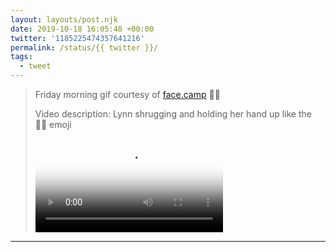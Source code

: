 ```yaml
---
layout: layouts/post.njk
date: 2019-10-18 16:05:48 +00:00
twitter: '1185225474357641216'
permalink: /status/{{ twitter }}/
tags: 
  - tweet
---
```


> Friday morning gif courtesy of [face.camp](https://face.camp) 💁‍♀️ 
> 
> <p class="sr-only">Video description: Lynn shrugging and holding her hand up like the 💁‍♀️ emoji</p>
> 
> <video controls preload="metadata" poster="/img/EHLER-YUwAEBZfD.jpg"><source src="/img/1185225474357641216-EHLER-YUwAEBZfD.mp4">Your browser does not support the video tag.</video>

---
